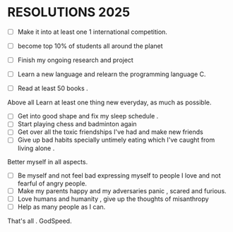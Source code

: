 
# RESOLUTIONS 2025

- [ ] Make it into at least one 1 international competition.
- [ ] become top 10% of students all around the planet
- [ ] Finish my ongoing research and project
- [ ] Learn a new language and relearn the programming language C.  
- [ ] Read at least 50 books .


Above all
Learn at least one thing new everyday, as much as possible.

- [ ] Get into good shape and fix my sleep schedule .  
- [ ] Start playing chess and badminton again
- [ ] Get over all the toxic friendships I've had and make new friends
- [ ] Give up bad habits specially untimely eating which I've caught from living alone .

Better myself in all aspects.

- [ ] Be myself and not feel bad expressing myself to people I love and not fearful of angry people.
- [ ] Make my parents happy and my adversaries panic , scared and furious.
- [ ] Love humans and humanity , give up the thoughts of misanthropy
- [ ] Help as many people as I can.
  
That's all . GodSpeed.